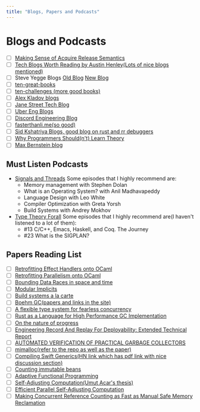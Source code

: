 ```yaml
---
title: "Blogs, Papers and Podcasts"
---
```


# Blogs and Podcasts

- [ ] [Making Sense of Acquire Release Semantics](https://davekilian.com/acquire-release.html)
- [ ] [Tech Blogs Worth Reading by Austin Henley(Lots of nice blogs mentioned)](https://austinhenley.com/blog/favblogs.html)
- [ ] Steve Yegge Blogs [Old Blog](https://sites.google.com/site/steveyegge2/blog-rants) [New Blog](https://steve-yegge.blogspot.com/)
- [ ] [ten-great-books](https://sites.google.com/site/steveyegge2/ten-great-books)
- [ ] [ten-challenges (more good books)](https://sites.google.com/site/steveyegge2/ten-challenges)
- [ ] [Alex Kladov blogs](https://matklad.github.io/)
- [ ] [Jane Street Tech Blog](https://blog.janestreet.com)
- [ ] [Uber Eng Blogs](https://eng.uber.com/)
- [ ] [Discord Engineering Blog](https://discord.com/category/engineering)
- [ ] [fasterthanli.me(so good)](https://fasterthanli.me/)
- [ ] [Sid Kshatriya Blogs, good blog on rust and rr debuggers](https://github.com/sidkshatriya/me)
- [ ] [Why Programmers Should(n't) Learn Theory](https://www.pathsensitive.com/2021/03/why-programmers-shouldnt-learn-theory.html)
- [ ] [Max Bernstein blog](https://bernsteinbear.com/blog/)

## Must Listen Podcasts

- [Signals and Threads](https://signalsandthreads.com/) Some episodes that I highly recommend are:
  - Memory management with Stephen Dolan
  - What is an Operating System? with Anil Madhavapeddy
  - Language Design with Leo White
  - Compiler Optimization with Greta Yorsh
  - Build Systems with Andrey Mokhov
- [Type Theory Forall](https://typetheoryforall.com/) Some episodes that I highly recommend are(I haven't listened to a lot of them):
  - #13 C/C++, Emacs, Haskell, and Coq. The Journey
  - #23 What is the SIGPLAN?

## Papers Reading List

- [ ] [Retrofitting Effect Handlers onto OCaml](https://dl.acm.org/doi/10.1145/3453483.3454039)
- [ ] [Retrofitting Parallelism onto OCaml](https://arxiv.org/abs/2004.11663)
- [ ] [Bounding Data Races in space and time](http://kcsrk.info/papers/pldi18-memory.pdf)
- [ ] [Modular Implicits](https://www.cl.cam.ac.uk/~jdy22/papers/modular-implicits.pdf)
- [ ] [Build systems a la carte](https://www.microsoft.com/en-us/research/uploads/prod/2018/03/build-systems.pdf)
- [ ] [Boehm GC(papers and links in the site)](https://www.hboehm.info/gc/)
- [ ] [A flexible type system for fearless concurrency](https://dl.acm.org/doi/pdf/10.1145/3519939.3523443)
- [ ] [Rust as a Language for High Performance GC Implementation](https://dl.acm.org/doi/10.1145/2926697.2926707)
- [ ] [On the nature of progress](https://dspace.mit.edu/handle/1721.1/73900)
- [ ] [Engineering Record And Replay For Deployability: Extended Technical Report](https://arxiv.org/pdf/1705.05937.pdf)
- [ ] [AUTOMATED VERIFICATION OF PRACTICAL GARBAGE COLLECTORS](https://arxiv.org/pdf/1004.3808)
- [ ] [mimalloc(refer to the repo as well as the paper)](https://github.com/microsoft/mimalloc)
- [ ] [Compiling Swift Generics(HN link which has pdf link with nice discussion section)](https://news.ycombinator.com/item?id=33237002)
- [ ] [Counting immutable beans](https://leanprover.github.io/talks/IFL2019.pdf)
- [ ] [Adaptive Functional Programming](https://drive.google.com/file/d/1OfcnkoTCxWUaTGc570oV-D8fWx30Lvtx/view?usp=sharing)
- [ ] [Self-Adjusting Computation(Umut Acar's thesis)](https://drive.google.com/file/d/19UcnvDS1_6opK5qZcceuDjHTLmG_9Ovf/view?usp=sharing)
- [ ] [Efficient Parallel Self-Adjusting Computation](https://drive.google.com/file/d/130-sCY1YPzo4j3YAJ7EL9-MflK0l8RmJ/view?usp=sharing)
- [ ] [Making Concurrent Reference Counting as Fast as Manual Safe Memory Reclamation](https://dl.acm.org/doi/pdf/10.1145/3519939.3523730)
